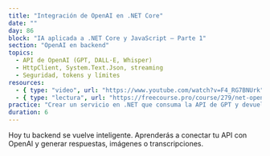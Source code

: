 ```yaml
---
title: "Integración de OpenAI en .NET Core"
date: ""
day: 86
block: "IA aplicada a .NET Core y JavaScript – Parte 1"
section: "OpenAI en backend"
topics:
  - API de OpenAI (GPT, DALL·E, Whisper)
  - HttpClient, System.Text.Json, streaming
  - Seguridad, tokens y límites
resources:
  - { type: "video", url: "https://www.youtube.com/watch?v=F4_RG7BNUrk" }
  - { type: "lectura", url: "https://freecourse.pro/course/279/net-openai-inteligencia-artificial" }
practice: "Crear un servicio en .NET que consuma la API de GPT y devuelva respuestas a preguntas del usuario."
duration: 6
---
```


Hoy tu backend se vuelve inteligente. Aprenderás a conectar tu API con OpenAI y generar respuestas, imágenes o transcripciones.